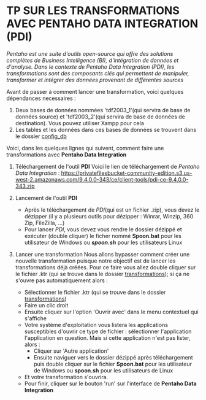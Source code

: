 # TP SUR LES TRANSFORMATIONS AVEC PENTAHO DATA INTEGRATION (PDI)

_Pentaho est une suite d'outils open-source qui offre des solutions complètes de Business Intelligence (BI), d'intégration de données et d'analyse. Dans le contexte de Pentaho Data Integration (PDI), les transformations sont des composants clés qui permettent de manipuler, transformer et intégrer des données provenant de différentes sources_

Avant de passer à comment lancer une transformation, voici quelques dépendances necessaires :
1. Deux bases de données nommées 'tdf2003_1'(qui servira de base de données source) et 'tdf2003_2'(qui servira de base de données de destination). Vous pouvez utiliser Xampp pour cela
2. Les tables et les données dans ces bases de données se trouvent dans le dossier [config_db](https://github.com/Godwin-Jules/Pentaho-Transformations/tree/main/config_db)

Voici, dans les quelques lignes qui suivent, comment faire une transformations avec **Pentaho Data Integration**

1. Téléchargement de l'outil **PDI**
	Voici le lien de téléchargement de _Pentaho Data Integration_ : https://privatefilesbucket-community-edition.s3.us-west-2.amazonaws.com/9.4.0.0-343/ce/client-tools/pdi-ce-9.4.0.0-343.zip

2. Lancement de l'outil **PDI**
	* Après le téléchargement de _PDI_(qui est un fichier .zip), vous devez le dézipper (il y a plusieurs outils pour dézipper : Winrar, Winzip, 360 Zip, FileZilla, ...)
	* Pour lancer _PDI_, vous devez vous rendre le dossier dézippé et exécuter (double cliquer) le ficher nommé **Spoon.bat** pour les utilisateur de Windows ou **_spoon.sh_** pour les utilisateurs Linux

3. Lancer une transformation
	Nous allons bypasser comment créer une nouvelle transformation puisque notre objectif est de lancer les transformations déjà créées. Pour ce faire vous allez double cliquer sur le fichier .ktr (qui se trouve dans le dossier [transformations](https://github.com/Godwin-Jules/Pentaho-Transformations/tree/main/transformations)); si ça ne s'ouvre pas automatiquement alors :
	* Sélectionner le fichier .ktr (qui se trouve dans le dossier [transformations](https://github.com/Godwin-Jules/Pentaho-Transformations/tree/main/transformations))
	* Faire un clic droit
	* Ensuite cliquer sur l'option 'Ouvrir avec' dans le menu contextuel qui s'affiche
	* Votre système d'exploitation vous listera les applications susceptibles d'ouvrir ce type de fichier : sélectionner l'application l'application en question. Mais si cette application n'est pas lister, alors :
		* Cliquer sur 'Autre application'
		* Ensuite naviguer vers le dossier dézippé après téléchargement puis double cliquer sur le fichier **Spoon.bat** pour les utilisateur de Windows ou **spoon.sh** pour les utilisateurs de Linux
	* Et votre transformation s'ouvrira.
	* Pour finir, cliquer sur le bouton 'run' sur l'interface de **Pentaho Data Integration**

